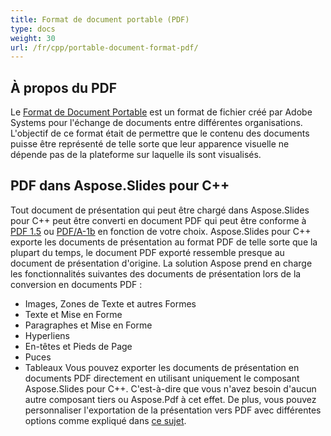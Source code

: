 ```yaml
---
title: Format de document portable (PDF)
type: docs
weight: 30
url: /fr/cpp/portable-document-format-pdf/
---
```


## **À propos du PDF**
Le [Format de Document Portable](https://fr.wikipedia.org/wiki/PDF) est un format de fichier créé par Adobe Systems pour l'échange de documents entre différentes organisations. L'objectif de ce format était de permettre que le contenu des documents puisse être représenté de telle sorte que leur apparence visuelle ne dépende pas de la plateforme sur laquelle ils sont visualisés.
## **PDF dans Aspose.Slides pour C++**
Tout document de présentation qui peut être chargé dans Aspose.Slides pour C++ peut être converti en document PDF qui peut être conforme à [PDF 1.5](https://fr.wikipedia.org/wiki/PDF/A) ou [PDF/A-1b](https://fr.wikipedia.org/wiki/PDF/A) en fonction de votre choix. Aspose.Slides pour C++ exporte les documents de présentation au format PDF de telle sorte que la plupart du temps, le document PDF exporté ressemble presque au document de présentation d'origine.
La solution Aspose prend en charge les fonctionnalités suivantes des documents de présentation lors de la conversion en documents PDF :

- Images, Zones de Texte et autres Formes
- Texte et Mise en Forme
- Paragraphes et Mise en Forme
- Hyperliens
- En-têtes et Pieds de Page
- Puces
- Tableaux
  Vous pouvez exporter les documents de présentation en documents PDF directement en utilisant uniquement le composant Aspose.Slides pour C++. C'est-à-dire que vous n'avez besoin d'aucun autre composant tiers ou Aspose.Pdf à cet effet. De plus, vous pouvez personnaliser l'exportation de la présentation vers PDF avec différentes options comme expliqué dans [ce sujet](http://docs.aspose.com/display/slidesnet/Converting+to+PDF+File).